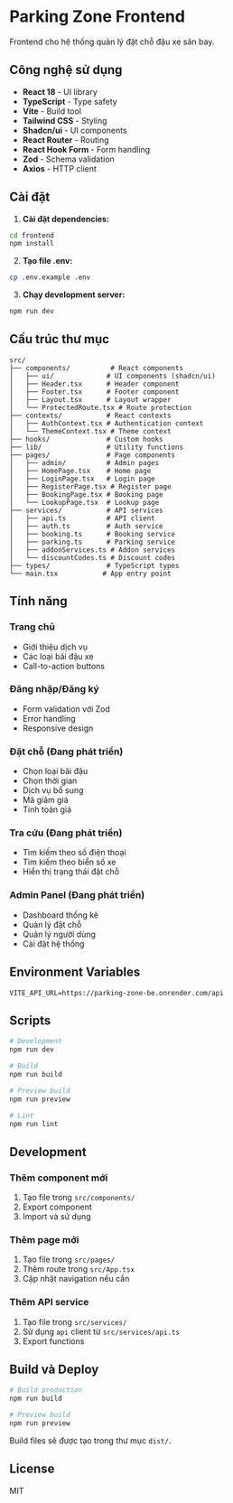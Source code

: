 # Parking Zone Frontend

Frontend cho hệ thống quản lý đặt chỗ đậu xe sân bay.

## Công nghệ sử dụng

- **React 18** - UI library
- **TypeScript** - Type safety
- **Vite** - Build tool
- **Tailwind CSS** - Styling
- **Shadcn/ui** - UI components
- **React Router** - Routing
- **React Hook Form** - Form handling
- **Zod** - Schema validation
- **Axios** - HTTP client

## Cài đặt

1. **Cài đặt dependencies:**
```bash
cd frontend
npm install
```

2. **Tạo file .env:**
```bash
cp .env.example .env
```

3. **Chạy development server:**
```bash
npm run dev
```

## Cấu trúc thư mục

```
src/
├── components/          # React components
│   ├── ui/             # UI components (shadcn/ui)
│   ├── Header.tsx      # Header component
│   ├── Footer.tsx      # Footer component
│   ├── Layout.tsx      # Layout wrapper
│   └── ProtectedRoute.tsx # Route protection
├── contexts/           # React contexts
│   ├── AuthContext.tsx # Authentication context
│   └── ThemeContext.tsx # Theme context
├── hooks/              # Custom hooks
├── lib/                # Utility functions
├── pages/              # Page components
│   ├── admin/          # Admin pages
│   ├── HomePage.tsx    # Home page
│   ├── LoginPage.tsx   # Login page
│   ├── RegisterPage.tsx # Register page
│   ├── BookingPage.tsx # Booking page
│   └── LookupPage.tsx  # Lookup page
├── services/           # API services
│   ├── api.ts          # API client
│   ├── auth.ts         # Auth service
│   ├── booking.ts      # Booking service
│   ├── parking.ts      # Parking service
│   ├── addonServices.ts # Addon services
│   └── discountCodes.ts # Discount codes
├── types/              # TypeScript types
└── main.tsx           # App entry point
```

## Tính năng

### Trang chủ
- Giới thiệu dịch vụ
- Các loại bãi đậu xe
- Call-to-action buttons

### Đăng nhập/Đăng ký
- Form validation với Zod
- Error handling
- Responsive design

### Đặt chỗ (Đang phát triển)
- Chọn loại bãi đậu
- Chọn thời gian
- Dịch vụ bổ sung
- Mã giảm giá
- Tính toán giá

### Tra cứu (Đang phát triển)
- Tìm kiếm theo số điện thoại
- Tìm kiếm theo biển số xe
- Hiển thị trạng thái đặt chỗ

### Admin Panel (Đang phát triển)
- Dashboard thống kê
- Quản lý đặt chỗ
- Quản lý người dùng
- Cài đặt hệ thống

## Environment Variables

```env
VITE_API_URL=https://parking-zone-be.onrender.com/api
```

## Scripts

```bash
# Development
npm run dev

# Build
npm run build

# Preview build
npm run preview

# Lint
npm run lint
```

## Development

### Thêm component mới
1. Tạo file trong `src/components/`
2. Export component
3. Import và sử dụng

### Thêm page mới
1. Tạo file trong `src/pages/`
2. Thêm route trong `src/App.tsx`
3. Cập nhật navigation nếu cần

### Thêm API service
1. Tạo file trong `src/services/`
2. Sử dụng `api` client từ `src/services/api.ts`
3. Export functions

## Build và Deploy

```bash
# Build production
npm run build

# Preview build
npm run preview
```

Build files sẽ được tạo trong thư mục `dist/`.

## License

MIT 